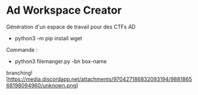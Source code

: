 # Ad Workspace Creator
Génération d'un espace de travail pour des CTFs AD

- python3 -m pip install wget

Commande : 
- python3 filemanger.py -bn box-name

branching![https://media.discordapp.net/attachments/970427186832093194/988186568198094960/unknown.png]

